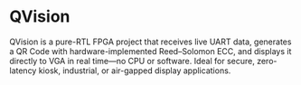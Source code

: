 # QVision
QVision is a pure-RTL FPGA project that receives live UART data, generates a QR Code with hardware-implemented Reed–Solomon ECC, and displays it directly to VGA in real time—no CPU or software. Ideal for secure, zero-latency kiosk, industrial, or air-gapped display applications.
